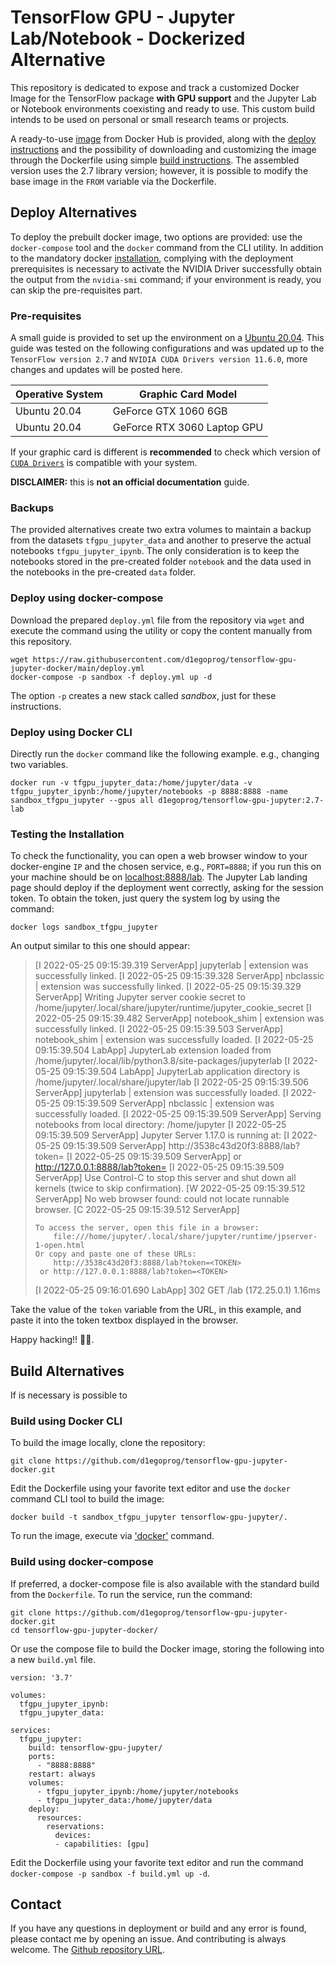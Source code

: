 # TensorFlow GPU - Jupyter Lab/Notebook - Dockerized Alternative

This repository is dedicated to expose and track a customized Docker Image for the TensorFlow package **with GPU support** and the Jupyter Lab or Notebook environments coexisting and ready to use. This custom build intends to be used on personal or small research teams or projects.

A ready-to-use [image](https://hub.docker.com/r/d1egoprog/tensorflow-gpu-jupyter) from Docker Hub is provided, along with the [deploy instructions](#deploy-alternatives) and the possibility of downloading and customizing the image through the Dockerfile using simple [build instructions](#build-alternatives). The assembled version uses the 2.7 library version; however, it is possible to modify the base image in the `FROM` variable via the Dockerfile.

## Deploy Alternatives

To deploy the prebuilt docker image, two options are provided: use the `docker-compose` tool and the `docker` command from the CLI utility. In addition to the mandatory docker [installation](https://docs.docker.com/engine/install/ubuntu/), complying with the deployment prerequisites is necessary to activate the NVIDIA Driver successfully obtain the output from the `nvidia-smi` command; if your environment is ready, you can skip the pre-requisites part.

### Pre-requisites

A small guide is provided to set up the environment on a [Ubuntu 20.04](https://github.com/d1egoprog/docker-tensorflow-gpu-jupyter/config-nvidia-ubuntu-20.04/). This guide was tested on the following configurations and was updated up to the `TensorFlow version 2.7` and `NVIDIA CUDA Drivers version 11.6.0`, more changes and updates will be posted here.

| Operative System | Graphic Card Model |
| ---------------- | ------------------ |
| Ubuntu 20.04     | GeForce GTX 1060 6GB |
| Ubuntu 20.04     | GeForce RTX 3060 Laptop GPU |

If your graphic card is different is **recommended** to check which version of [`CUDA Drivers`](https://www.nvidia.com/download/index.aspx) is compatible with your system.

**DISCLAIMER:** this is **not an official documentation** guide.    

### Backups

The provided alternatives create two extra volumes to maintain a backup from the datasets `tfgpu_jupyter_data` and another to preserve the actual notebooks `tfgpu_jupyter_ipynb`. The only consideration is to keep the notebooks stored in the pre-created folder `notebook` and the data used in the notebooks in the pre-created `data` folder.

### Deploy using docker-compose

Download the prepared `deploy.yml` file from the repository via `wget` and execute the command using the utility or copy the content manually from this repository.

```
wget https://raw.githubusercontent.com/d1egoprog/tensorflow-gpu-jupyter-docker/main/deploy.yml
docker-compose -p sandbox -f deploy.yml up -d
```

The option `-p` creates a new stack called *sandbox*, just for these instructions.

### Deploy using Docker CLI

Directly run the `docker` command like the following example. e.g., changing two variables.

```
docker run -v tfgpu_jupyter_data:/home/jupyter/data -v tfgpu_jupyter_ipynb:/home/jupyter/notebooks -p 8888:8888 -name sandbox_tfgpu_jupyter --gpus all d1egoprog/tensorflow-gpu-jupyter:2.7-lab
```

### Testing the Installation

To check the functionality, you can open a web browser window to your docker-engine `IP` and the chosen service, e.g., `PORT=8888`; if you run this on your machine should be on [localhost:8888/lab](http://localhost:8888/lab). The Jupyter Lab landing page should deploy if the deployment went correctly, asking for the session token. To obtain the token, just query the system log by using the command:

```
docker logs sandbox_tfgpu_jupyter
```

An output similar to this one should appear:

> [I 2022-05-25 09:15:39.319 ServerApp] jupyterlab | extension was successfully linked.
> [I 2022-05-25 09:15:39.328 ServerApp] nbclassic | extension was successfully linked.
> [I 2022-05-25 09:15:39.329 ServerApp] Writing Jupyter server cookie secret to /home/jupyter/.local/share/jupyter/runtime/jupyter_cookie_secret
> [I 2022-05-25 09:15:39.482 ServerApp] notebook_shim | extension was successfully linked.
> [I 2022-05-25 09:15:39.503 ServerApp] notebook_shim | extension was successfully loaded.
> [I 2022-05-25 09:15:39.504 LabApp] JupyterLab extension loaded from /home/jupyter/.local/lib/python3.8/site-packages/jupyterlab
> [I 2022-05-25 09:15:39.504 LabApp] JupyterLab application directory is /home/jupyter/.local/share/jupyter/lab
> [I 2022-05-25 09:15:39.506 ServerApp] jupyterlab | extension was successfully loaded.
> [I 2022-05-25 09:15:39.509 ServerApp] nbclassic | extension was successfully loaded.
> [I 2022-05-25 09:15:39.509 ServerApp] Serving notebooks from local directory: /home/jupyter
> [I 2022-05-25 09:15:39.509 ServerApp] Jupyter Server 1.17.0 is running at:
> [I 2022-05-25 09:15:39.509 ServerApp] http://3538c43d20f3:8888/lab?token=<TOKEN>
> [I 2022-05-25 09:15:39.509 ServerApp]  or http://127.0.0.1:8888/lab?token=<TOKEN>
> [I 2022-05-25 09:15:39.509 ServerApp] Use Control-C to stop this server and shut down all kernels (twice to skip confirmation).
> [W 2022-05-25 09:15:39.512 ServerApp] No web browser found: could not locate runnable browser.
> [C 2022-05-25 09:15:39.512 ServerApp] 
>     
>     To access the server, open this file in a browser:
>         file:///home/jupyter/.local/share/jupyter/runtime/jpserver-1-open.html
>     Or copy and paste one of these URLs:
>         http://3538c43d20f3:8888/lab?token=<TOKEN>
>      or http://127.0.0.1:8888/lab?token=<TOKEN>
> [I 2022-05-25 09:16:01.690 LabApp] 302 GET /lab (172.25.0.1) 1.16ms

Take the value of the `token` variable from the URL, *<TOCKEN>* in this example, and paste it into the token textbox displayed in the browser.

Happy hacking!! 🖖🖖.

## Build Alternatives

If is necessary is possible to 

### Build using Docker CLI

To build the image locally, clone the repository: 

```
git clone https://github.com/d1egoprog/tensorflow-gpu-jupyter-docker.git
```

Edit the Dockerfile using your favorite text editor and use the `docker` command CLI tool to build the image:

```
docker build -t sandbox_tfgpu_jupyter tensorflow-gpu-jupyter/.
```

To run the image, execute via ['docker'](#deploy-using-docker-cli) command.

### Build using docker-compose

If preferred, a docker-compose file is also available with the standard build from the `Dockerfile`. To run the service, run the command:

```
git clone https://github.com/d1egoprog/tensorflow-gpu-jupyter-docker.git
cd tensorflow-gpu-jupyter-docker/
```

Or use the compose file to build the Docker image, storing the following into a new `build.yml` file. 

```
version: '3.7'

volumes:
  tfgpu_jupyter_ipynb:
  tfgpu_jupyter_data:

services:
  tfgpu_jupyter:
    build: tensorflow-gpu-jupyter/
    ports:
      - "8888:8888"
    restart: always
    volumes:
      - tfgpu_jupyter_ipynb:/home/jupyter/notebooks
      - tfgpu_jupyter_data:/home/jupyter/data
    deploy:
      resources:
        reservations:
          devices:
          - capabilities: [gpu]
```

Edit the Dockerfile using your favorite text editor and run the command `docker-compose -p sandbox -f build.yml up -d`.

## Contact

If you have any questions in deployment or build and any error is found, please contact me by opening an issue. And contributing is always welcome. The [Github repository URL](https://github.com/d1egoprog/tensorflow-gpu-jupyter-docker).

